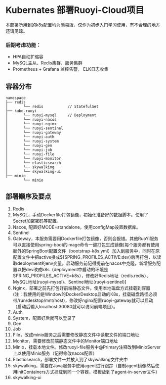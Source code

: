 # Kubernates 部署Ruoyi-Cloud项目

本部署所用到的k8s配置均为简易版，仅作为初步入门学习使用，有不合理的地方还请见谅。

### 后期考虑功能：
* HPA自动扩缩容
* MySQL主从、Redis集群、服务集群
* Prometheus + Grafana 监控告警， ELK日志收集

## 容器分布
~~~
namespace     
├── redis              
│       └── redis           // StatefulSet
├── kube-ruoyi
│       └── ruoyi-mysql     // Deployment                
│       └── ruoyi-nacos                              
│       └── ruoyi-nginx                               
│       └── ruoyi-sentinel                            
│       └── ruoyi-gateway                             
│       └── ruoyi-auth                               
│       └── ruoyi-system                             
│       └── ruoyi-gen                                 
│       └── ruoyi-job                                
│       └── ruoyi-file                                
│       └── ruoyi-monitor                            
│       └── elasticsearch                            
│       └── skywalking                                
│       └── skywalking-ui                             
├── minio              
        └── minio                                    
~~~

## 部署顺序及要点
1. Redis
2. MySQL，手动Dockerfile打包镜像，初始化准备好的数据脚本。使用了Secret加密密码等配置。
3. Nacos, 配置好MODE=standalone，使用configMap设置数据库。
4. Sentinel
5. Gateway，本服务需要用Dockerfile打包镜像，否则会报错。其他RuoYi服务可以直接使用spring-boot的image命令一键打包生成镜像[每个服务都有使用额外的SpringBoot配置文件（bootstrap-k8s.yml）加入到服务中，同时在原配置文件中把active换成${SPRING_PROFILES_ACTIVE:dev}后再打包，以读取deployment的env变量。启动服务前记得提前在nacos中克隆，新增服务配置以把dev改成k8s（deployment中启动的环境是SPRING_PROFILES_ACTIVE=k8s），修改好Redis地址（redis.redis）、MySQL地址(ruoyi-mysql)、Sentinel地址(ruoyi-sentinel)]
6. Nginx，部署之前先打包好前端静态文件，使用本地磁盘方式挂载到容器 (注：我使用的是Window的DockerDesktop启动的K8s，挂载磁盘路径必须带/run/desktop/mnt/host)，修改好nginx配置ruoyi-gateway就可以启动（启动后输入localhost:30080就可以访问前端项目）。
7. Auth
8. System，配置好后就可以登录了
9. Gen
10. Job
11. File，改成minio服务之后需要修改静态文件中读取文件的端口地址
12. Monitor，需要修改前端静态文件中的Monitor端口地址
13. Minio，挂载本地文件。修改ruoyi-file服务中@Primary注释改到MinioServer上以使用Minio服务（记得修改nacos配置）
14. Elasticsearch，部署文件一并放入到了skywalking文件夹中
15. skywalking，需要在Java服务中使用agent进行跟踪（自制agent镜像然后使用initContainers方式挂载到同一个容器，模板放到了agent-in-server文件）
16. skywalking-ui